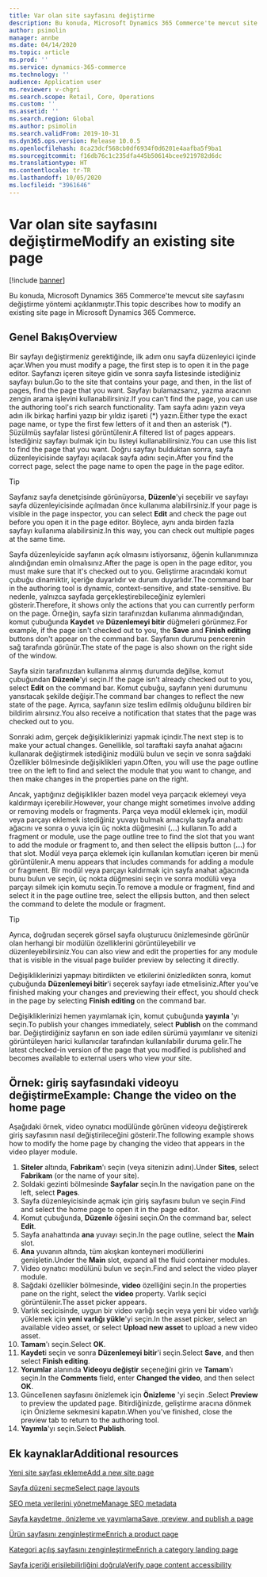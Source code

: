 ```yaml
---
title: Var olan site sayfasını değiştirme
description: Bu konuda, Microsoft Dynamics 365 Commerce'te mevcut site sayfasını değiştirme yöntemi açıklanmıştır.
author: psimolin
manager: annbe
ms.date: 04/14/2020
ms.topic: article
ms.prod: ''
ms.service: dynamics-365-commerce
ms.technology: ''
audience: Application user
ms.reviewer: v-chgri
ms.search.scope: Retail, Core, Operations
ms.custom: ''
ms.assetid: ''
ms.search.region: Global
ms.author: psimolin
ms.search.validFrom: 2019-10-31
ms.dyn365.ops.version: Release 10.0.5
ms.openlocfilehash: 8ca23dcf568cb0df6934f0d6201e4aafba5f9ba1
ms.sourcegitcommit: f16db76c1c235dfa445b50614bcee9219782d6dc
ms.translationtype: HT
ms.contentlocale: tr-TR
ms.lasthandoff: 10/05/2020
ms.locfileid: "3961646"
---
```

# <a name="modify-an-existing-site-page"></a><span data-ttu-id="7aa70-103">Var olan site sayfasını değiştirme</span><span class="sxs-lookup"><span data-stu-id="7aa70-103">Modify an existing site page</span></span>


[!include [banner](includes/banner.md)]

<span data-ttu-id="7aa70-104">Bu konuda, Microsoft Dynamics 365 Commerce'te mevcut site sayfasını değiştirme yöntemi açıklanmıştır.</span><span class="sxs-lookup"><span data-stu-id="7aa70-104">This topic describes how to modify an existing site page in Microsoft Dynamics 365 Commerce.</span></span>

## <a name="overview"></a><span data-ttu-id="7aa70-105">Genel Bakış</span><span class="sxs-lookup"><span data-stu-id="7aa70-105">Overview</span></span>

<span data-ttu-id="7aa70-106">Bir sayfayı değiştirmeniz gerektiğinde, ilk adım onu sayfa düzenleyici içinde açar.</span><span class="sxs-lookup"><span data-stu-id="7aa70-106">When you must modify a page, the first step is to open it in the page editor.</span></span> <span data-ttu-id="7aa70-107">Sayfanızı içeren siteye gidin ve sonra sayfa listesinde istediğiniz sayfayı bulun.</span><span class="sxs-lookup"><span data-stu-id="7aa70-107">Go to the site that contains your page, and then, in the list of pages, find the page that you want.</span></span> <span data-ttu-id="7aa70-108">Sayfayı bulamazsanız, yazma aracının zengin arama işlevini kullanabilirsiniz.</span><span class="sxs-lookup"><span data-stu-id="7aa70-108">If you can't find the page, you can use the authoring tool's rich search functionality.</span></span> <span data-ttu-id="7aa70-109">Tam sayfa adını yazın veya adın ilk birkaç harfini yazıp bir yıldız işareti (\*) yazın.</span><span class="sxs-lookup"><span data-stu-id="7aa70-109">Either type the exact page name, or type the first few letters of it and then an asterisk (\*).</span></span> <span data-ttu-id="7aa70-110">Süzülmüş sayfalar listesi görüntülenir.</span><span class="sxs-lookup"><span data-stu-id="7aa70-110">A filtered list of pages appears.</span></span> <span data-ttu-id="7aa70-111">İstediğiniz sayfayı bulmak için bu listeyi kullanabilirsiniz.</span><span class="sxs-lookup"><span data-stu-id="7aa70-111">You can use this list to find the page that you want.</span></span> <span data-ttu-id="7aa70-112">Doğru sayfayı bulduktan sonra, sayfa düzenleyicisinde sayfayı açılacak sayfa adını seçin.</span><span class="sxs-lookup"><span data-stu-id="7aa70-112">After you find the correct page, select the page name to open the page in the page editor.</span></span>

> [!TIP]
> <span data-ttu-id="7aa70-113">Sayfanız sayfa denetçisinde görünüyorsa, **Düzenle**'yi seçebilir ve sayfayı sayfa düzenleyicisinde açılmadan önce kullanıma alabilirsiniz.</span><span class="sxs-lookup"><span data-stu-id="7aa70-113">If your page is visible in the page inspector, you can select **Edit** and check the page out before you open it in the page editor.</span></span> <span data-ttu-id="7aa70-114">Böylece, aynı anda birden fazla sayfayı kullanıma alabilirsiniz.</span><span class="sxs-lookup"><span data-stu-id="7aa70-114">In this way, you can check out multiple pages at the same time.</span></span>

<span data-ttu-id="7aa70-115">Sayfa düzenleyicide sayfanın açık olmasını istiyorsanız, öğenin kullanımınıza alındığından emin olmalısınız.</span><span class="sxs-lookup"><span data-stu-id="7aa70-115">After the page is open in the page editor, you must make sure that it's checked out to you.</span></span> <span data-ttu-id="7aa70-116">Geliştirme aracındaki komut çubuğu dinamiktir, içeriğe duyarlıdır ve durum duyarlıdır.</span><span class="sxs-lookup"><span data-stu-id="7aa70-116">The command bar in the authoring tool is dynamic, context-sensitive, and state-sensitive.</span></span> <span data-ttu-id="7aa70-117">Bu nedenle, yalnızca sayfada gerçekleştirebileceğiniz eylemleri gösterir.</span><span class="sxs-lookup"><span data-stu-id="7aa70-117">Therefore, it shows only the actions that you can currently perform on the page.</span></span> <span data-ttu-id="7aa70-118">Örneğin, sayfa sizin tarafınızdan kullanıma alınmadığından, komut çubuğunda **Kaydet** ve **Düzenlemeyi bitir** düğmeleri görünmez.</span><span class="sxs-lookup"><span data-stu-id="7aa70-118">For example, if the page isn't checked out to you, the **Save** and **Finish editing** buttons don't appear on the command bar.</span></span> <span data-ttu-id="7aa70-119">Sayfanın durumu pencerenin sağ tarafında görünür.</span><span class="sxs-lookup"><span data-stu-id="7aa70-119">The state of the page is also shown on the right side of the window.</span></span>

<span data-ttu-id="7aa70-120">Sayfa sizin tarafınızdan kullanıma alınmış durumda değilse, komut çubuğundan **Düzenle**'yi seçin.</span><span class="sxs-lookup"><span data-stu-id="7aa70-120">If the page isn't already checked out to you, select **Edit** on the command bar.</span></span> <span data-ttu-id="7aa70-121">Komut çubuğu, sayfanın yeni durumunu yansıtacak şekilde değişir.</span><span class="sxs-lookup"><span data-stu-id="7aa70-121">The command bar changes to reflect the new state of the page.</span></span> <span data-ttu-id="7aa70-122">Ayrıca, sayfanın size teslim edilmiş olduğunu bildiren bir bildirim alırsınız.</span><span class="sxs-lookup"><span data-stu-id="7aa70-122">You also receive a notification that states that the page was checked out to you.</span></span>

<span data-ttu-id="7aa70-123">Sonraki adım, gerçek değişikliklerinizi yapmak içindir.</span><span class="sxs-lookup"><span data-stu-id="7aa70-123">The next step is to make your actual changes.</span></span> <span data-ttu-id="7aa70-124">Genellikle, sol taraftaki sayfa anahat ağacını kullanarak değiştirmek istediğiniz modülü bulun ve seçin ve sonra sağdaki Özellikler bölmesinde değişiklikleri yapın.</span><span class="sxs-lookup"><span data-stu-id="7aa70-124">Often, you will use the page outline tree on the left to find and select the module that you want to change, and then make changes in the properties pane on the right.</span></span> 

<span data-ttu-id="7aa70-125">Ancak, yaptığınız değişiklikler bazen model veya parçacık eklemeyi veya kaldırmayı içerebilir.</span><span class="sxs-lookup"><span data-stu-id="7aa70-125">However, your change might sometimes involve adding or removing models or fragments.</span></span> <span data-ttu-id="7aa70-126">Parça veya modül eklemek için, modül veya parçayı eklemek istediğiniz yuvayı bulmak amacıyla sayfa anahattı ağacını ve sonra o yuva için üç nokta düğmesini (**...**) kullanın.</span><span class="sxs-lookup"><span data-stu-id="7aa70-126">To add a fragment or module, use the page outline tree to find the slot that you want to add the module or fragment to, and then select the ellipsis button (**...**) for that slot.</span></span> <span data-ttu-id="7aa70-127">Modül veya parça eklemek için kullanılan komutları içeren bir menü görüntülenir.</span><span class="sxs-lookup"><span data-stu-id="7aa70-127">A menu appears that includes commands for adding a module or fragment.</span></span> <span data-ttu-id="7aa70-128">Bir modül veya parçayı kaldırmak için sayfa anahat ağacında bunu bulun ve seçin, üç nokta düğmesini seçin ve sonra modülü veya parçayı silmek için komutu seçin.</span><span class="sxs-lookup"><span data-stu-id="7aa70-128">To remove a module or fragment, find and select it in the page outline tree, select the ellipsis button, and then select the command to delete the module or fragment.</span></span>

> [!TIP]
> <span data-ttu-id="7aa70-129">Ayrıca, doğrudan seçerek görsel sayfa oluşturucu önizlemesinde görünür olan herhangi bir modülün özelliklerini görüntüleyebilir ve düzenleyebilirsiniz.</span><span class="sxs-lookup"><span data-stu-id="7aa70-129">You can also view and edit the properties for any module that is visible in the visual page builder preview by selecting it directly.</span></span>

<span data-ttu-id="7aa70-130">Değişikliklerinizi yapmayı bitirdikten ve etkilerini önizledikten sonra, komut çubuğunda **Düzenlemeyi bitir**'i seçerek sayfayı iade etmelisiniz.</span><span class="sxs-lookup"><span data-stu-id="7aa70-130">After you've finished making your changes and previewing their effect, you should check in the page by selecting **Finish editing** on the command bar.</span></span> 

<span data-ttu-id="7aa70-131">Değişikliklerinizi hemen yayımlamak için, komut çubuğunda **yayınla** 'yı seçin.</span><span class="sxs-lookup"><span data-stu-id="7aa70-131">To publish your changes immediately, select **Publish** on the command bar.</span></span> <span data-ttu-id="7aa70-132">Değiştirdiğiniz sayfanın en son iade edilen sürümü yayımlanır ve sitenizi görüntüleyen harici kullanıcılar tarafından kullanılabilir duruma gelir.</span><span class="sxs-lookup"><span data-stu-id="7aa70-132">The latest checked-in version of the page that you modified is published and becomes available to external users who view your site.</span></span> 

## <a name="example-change-the-video-on-the-home-page"></a><span data-ttu-id="7aa70-133">Örnek: giriş sayfasındaki videoyu değiştirme</span><span class="sxs-lookup"><span data-stu-id="7aa70-133">Example: Change the video on the home page</span></span>

<span data-ttu-id="7aa70-134">Aşağıdaki örnek, video oynatıcı modülünde görünen videoyu değiştirerek giriş sayfasının nasıl değiştirileceğini gösterir.</span><span class="sxs-lookup"><span data-stu-id="7aa70-134">The following example shows how to modify the home page by changing the video that appears in the video player module.</span></span>

1. <span data-ttu-id="7aa70-135">**Siteler** altında, **Fabrikam**'ı seçin (veya sitenizin adını).</span><span class="sxs-lookup"><span data-stu-id="7aa70-135">Under **Sites**, select **Fabrikam** (or the name of your site).</span></span>
1. <span data-ttu-id="7aa70-136">Soldaki gezinti bölmesinde **Sayfalar** seçin.</span><span class="sxs-lookup"><span data-stu-id="7aa70-136">In the navigation pane on the left, select **Pages**.</span></span>
1. <span data-ttu-id="7aa70-137">Sayfa düzenleyicisinde açmak için giriş sayfasını bulun ve seçin.</span><span class="sxs-lookup"><span data-stu-id="7aa70-137">Find and select the home page to open it in the page editor.</span></span>
1. <span data-ttu-id="7aa70-138">Komut çubuğunda, **Düzenle** öğesini seçin.</span><span class="sxs-lookup"><span data-stu-id="7aa70-138">On the command bar, select **Edit**.</span></span>
1. <span data-ttu-id="7aa70-139">Sayfa anahattında **ana** yuvayı seçin.</span><span class="sxs-lookup"><span data-stu-id="7aa70-139">In the page outline, select the **Main** slot.</span></span>
1. <span data-ttu-id="7aa70-140">**Ana** yuvanın altında, tüm akışkan konteyneri modüllerini genişletin.</span><span class="sxs-lookup"><span data-stu-id="7aa70-140">Under the **Main** slot, expand all the fluid container modules.</span></span>
1. <span data-ttu-id="7aa70-141">Video oynatıcı modülünü bulun ve seçin.</span><span class="sxs-lookup"><span data-stu-id="7aa70-141">Find and select the video player module.</span></span>
1. <span data-ttu-id="7aa70-142">Sağdaki özellikler bölmesinde, **video** özelliğini seçin.</span><span class="sxs-lookup"><span data-stu-id="7aa70-142">In the properties pane on the right, select the **video** property.</span></span> <span data-ttu-id="7aa70-143">Varlık seçici görüntülenir.</span><span class="sxs-lookup"><span data-stu-id="7aa70-143">The asset picker appears.</span></span>
1. <span data-ttu-id="7aa70-144">Varlık seçicisinde, uygun bir video varlığı seçin veya yeni bir video varlığı yüklemek için **yeni varlığı yükle**'yi seçin.</span><span class="sxs-lookup"><span data-stu-id="7aa70-144">In the asset picker, select an available video asset, or select **Upload new asset** to upload a new video asset.</span></span>
1. <span data-ttu-id="7aa70-145">**Tamam**'ı seçin.</span><span class="sxs-lookup"><span data-stu-id="7aa70-145">Select **OK**.</span></span>
1. <span data-ttu-id="7aa70-146">**Kaydet**i seçin ve sonra **Düzenlemeyi bitir**'i seçin.</span><span class="sxs-lookup"><span data-stu-id="7aa70-146">Select **Save**, and then select **Finish editing**.</span></span>
1. <span data-ttu-id="7aa70-147">**Yorumlar** alanında **Videoyu değiştir** seçeneğini girin ve **Tamam**'ı seçin.</span><span class="sxs-lookup"><span data-stu-id="7aa70-147">In the **Comments** field, enter **Changed the video**, and then select **OK**.</span></span>
1. <span data-ttu-id="7aa70-148">Güncellenen sayfasını önizlemek için **Önizleme** 'yi seçin .</span><span class="sxs-lookup"><span data-stu-id="7aa70-148">Select **Preview** to preview the updated page.</span></span> <span data-ttu-id="7aa70-149">Bitirdiğinizde, geliştirme aracına dönmek için Önizleme sekmesini kapatın.</span><span class="sxs-lookup"><span data-stu-id="7aa70-149">When you've finished, close the preview tab to return to the authoring tool.</span></span>
1. <span data-ttu-id="7aa70-150">**Yayımla**'yı seçin.</span><span class="sxs-lookup"><span data-stu-id="7aa70-150">Select **Publish**.</span></span>

## <a name="additional-resources"></a><span data-ttu-id="7aa70-151">Ek kaynaklar</span><span class="sxs-lookup"><span data-stu-id="7aa70-151">Additional resources</span></span>

[<span data-ttu-id="7aa70-152">Yeni site sayfası ekleme</span><span class="sxs-lookup"><span data-stu-id="7aa70-152">Add a new site page</span></span>](add-new-page.md)

[<span data-ttu-id="7aa70-153">Sayfa düzeni seçme</span><span class="sxs-lookup"><span data-stu-id="7aa70-153">Select page layouts</span></span>](select-page-layouts.md)

[<span data-ttu-id="7aa70-154">SEO meta verilerini yönetme</span><span class="sxs-lookup"><span data-stu-id="7aa70-154">Manage SEO metadata</span></span>](manage-seo-metadata.md)

[<span data-ttu-id="7aa70-155">Sayfa kaydetme, önizleme ve yayımlama</span><span class="sxs-lookup"><span data-stu-id="7aa70-155">Save, preview, and publish a page</span></span>](save-preview-publish-page.md)

[<span data-ttu-id="7aa70-156">Ürün sayfasını zenginleştirme</span><span class="sxs-lookup"><span data-stu-id="7aa70-156">Enrich a product page</span></span>](enrich-product-page.md)

[<span data-ttu-id="7aa70-157">Kategori açılış sayfasını zenginleştirme</span><span class="sxs-lookup"><span data-stu-id="7aa70-157">Enrich a category landing page</span></span>](enrich-category-page.md)

[<span data-ttu-id="7aa70-158">Sayfa içeriği erişilebilirliğini doğrula</span><span class="sxs-lookup"><span data-stu-id="7aa70-158">Verify page content accessibility</span></span>](verify-accessibility.md)
